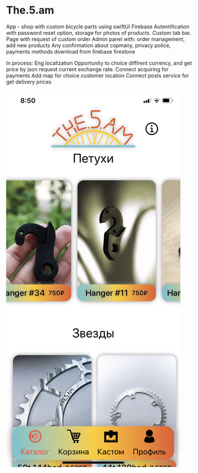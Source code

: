 # The.5.am
App - shop with custom bicycle parts using swiftUI
Firebase Autentification with password reset option, storage for photos of products.
Custom tab bar.
Page with request of custom order
Admin panel with: order management, add new products
Any confirmation about copmany, privacy police, payments methods download from firebase firestone

In process:
Eng localization
Opportunity to choice diffirent currency, and get price by json request current exchange rate.
Connect acquiring for payments
Add map for choice customer location
Connect posts service for get delivery prices

![Image alt](https://github.com/Iuruskin/The.5.am/blob/271a866a28986663e6a545f31af33d290e9b719c/IMG_1607.PNG)
